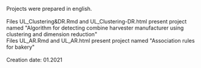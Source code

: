 Projects were prepared in english. <br />
 <br />
Files UL_Clustering&DR.Rmd and UL_Clustering-DR.html present project named "Algorithm for detecting combine harvester manufacturer using clustering and dimension reduction"<br />
Files UL_AR.Rmd and UL_AR.html present project named "Association rules for bakery"<br />
 <br />
Creation date: 01.2021
